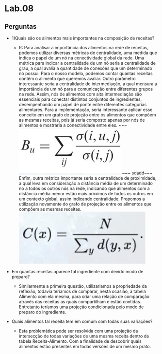 # Lab.08
## Perguntas
* 1)Quais são os alimentos mais importantes na composição de receitas?
  * R: Para analisar a importância dos alimentos na rede de receitas, podemos utilizar diversas métricas de centralidade, uma medida que indica o papel de um nó na conectividade global da rede. Uma métrica para indicar a centralidade de um nó seria a centralidade de grau, a qual avalia a quantidade de conexões que um determinado nó possui. Para o nosso modelo, podemos contar quantas receitas contêm o alimento que queremos avaliar. Outro parâmetro interessante seria a centralidade de intermediação, a qual mensura a importância de um nó para a comunicação entre diferentes grupos na rede. Assim, nós de alimentos com alta intermediação são essenciais para conectar distintos conjuntos de ingredientes, desempenhando um papel de ponte entre diferentes categorias alimentares. Para a implementação, seria interessante aplicar esse conceito em um grafo de projeção entre os alimentos que compõem as mesmas receitas, pois já seria composto apenas por nós de alimentos e mostraria a conectividade entre eles. ~~~ ![Imagem 1](https://github.com/MrRay0708/CHAVE-MC536/blob/main/lab08/Img1.jpeg) ~~~ sdadd~~~
   Enfim, outra métrica importante seria a centralidade de proximidade, a qual leva em consideração a distância média de um determinado nó a todos os outros nós na rede, indicando que alimentos com a distância média menor estão mais próximos de todos os outros em um contexto global, assim indicando centralidade. Propomos a utilização novamente do grafo de projeção entre os alimentos que compõem as mesmas receitas. ![Imagem 2](https://github.com/MrRay0708/CHAVE-MC536/blob/main/lab08/Img2.jpeg) 

* Em quantas receitas aparece tal ingrediente com devido modo de preparo?
  * Similarmente a primeira questão, utilizariamos a propriedade da reflexão, todavia teríamos de comparar, nesta ocasião, a tabela Alimento com ela mesma, para criar uma relação de comparação através das receitas as quais compartilham e estão contidas. Entretanto teríamos uma projeção condicionada pelo modo de preparo do ingrediente.
* Quais alimentos tal receita tem em comum com todas suas variações?
  * Esta problemática pode ser resolvida com uma projeção da intersecção de todas variações de uma mesma receita dentro da tabela Receita-Alimento. Com a finalidade de descobrir quais alimentos estão presentes em todas versões de um mesmo prato.
